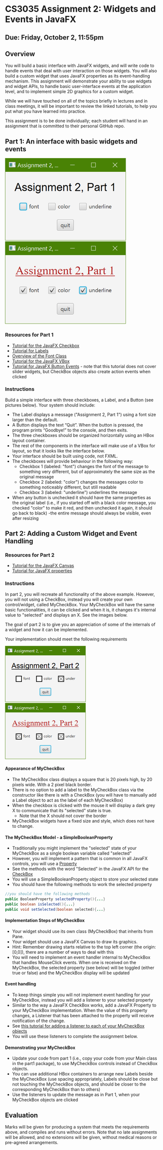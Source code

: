 # CS3035 Assignment 2: Widgets and Events in JavaFX

## Due: Friday, October 2, 11:55pm

## Overview

You will build a basic interface with JavaFX widgets, and will write code to handle events that deal with user interaction on those widgets. You will also build a custom widget that uses JavaFX properties as its event-handling mechanism. This assignment will demonstrate your ability to use widgets and widget APIs, to handle basic user-interface events at the application level, and to implement simple 2D graphics for a custom widget.

While we will have touched on all of the topics briefly in lectures and in class meetings, it will be important to review the linked tutorials, to help you put what you have learned into practice.

This assignment is to be done individually; each student will hand in an assignment that is committed to their personal GitHub repo.

## Part 1: An interface with basic widgets and events

![The interface with unchecked boxes](part1-unchecked.png)
![The interface with checked boxes](part1-checked.png)

### Resources for Part 1

- [Tutorial for the JavaFX Checkbox](https://docs.oracle.com/javafx/2/ui_controls/checkbox.htm)
- [Tutorial for Labels](https://docs.oracle.com/javafx/2/ui_controls/label.htm)
- [Overview of the Font Class](https://www.geeksforgeeks.org/javafx-font-class/)
- [Tutorial for the JavaFX VBox](https://www.tutorialspoint.com/javafx/layout_panes_vbox.htm)
- [Tutorial for JavaFX Button Events](https://docs.oracle.com/javafx/2/events/jfxpub-events.htm) - note that this tutorial does not cover slider widgets, but CheckBox objects also create action events when clicked

### Instructions

Build a simple interface with three checkboxes, a Label, and a Button (see pictures below). Your system should include:

- The Label displays a message ("Assignment 2, Part 1") using a font size larger than the default.
- A Button displays the text “Quit”. When the button is pressed, the program prints “Goodbye!” to the console, and then exits.
- The three checkboxes should be organized horizontally using an HBox layout container.
- The rest of the components in the interface will make use of a VBox for layout, so that it looks like the interface below.
- Your interface should be built using code, not FXML.
- The checkboxes will provide behaviour in the following way:
  - Checkbox 1 (labeled: "font") changes the font of the message to something very different, but of approximately the same size as the original message
  - Checkbox 2 (labeled: "color") changes the messages color to something noticeably different, but still readable
  - Checkbox 3 (labeled: "underline") underlines the message
- When any button is unchecked it should have the same properties as the original label (i.e., if you started off with a black color message, you checked "color" to make it red, and then unchecked it again, it should go back to black)
-the entire message should always be visible, even after resizing

## Part 2: Adding a Custom Widget and Event Handling

### Resources for Part 2

- [Tutorial for the JavaFX Canvas](https://docs.oracle.com/javafx/2/canvas/jfxpub-canvas.htm)
- [Tutorial for JavaFX properties](https://docs.oracle.com/javase/8/javafx/properties-binding-tutorial/binding.htm)

### Instructions

In part 2, you will recreate all functionality of the above example. However, you will not using a CheckBox, instead you will create your own control/widget, called MyCheckBox. Your MyCheckBox will have the same basic functionalities, it can be clicked and when it is, it changes it's internal value to "selected" and displays an X. See the images below.

The goal of part 2 is to give you an appreciation of some of the internals of a widget and how it can be implemented.

Your implementation should meet the following requirements

![The interface with unchecked boxes](part2-unchecked.png)
![The interface with checked boxes](part2-checked.png)

#### Appearance of MyCheckBox

- The MyCheckBox class displays a square that is 20 pixels high, by 20 pixels wide. With a 2 pixel black border.
- There is no option to add a label to the MyCheckBox class via the constructor like there is with a CheckBox (you will have to manually add a Label object to act as the label of each MyCheckBox)
- When the checkbox is clicked with the mouse it will display a dark grey X to communicate that its "selected" state is true.
  - Note that the X should not cover the border
- MyCheckBox widgets have a fixed size and style, which does not have to change.

#### The MyCheckBox Model - a SimpleBooleanProperty

- Traditionally you might implement the "selected" state of your MyCheckBox as a single boolean variable called "selected"
- However, you will implement a pattern that is common in all JavaFX controls, you will use a [Property](https://docs.oracle.com/javase/8/javafx/properties-binding-tutorial/binding.htm)
- See the methods with the word "Selected" in the JavaFX API for the [CheckBox](https://docs.oracle.com/javafx/2/api/javafx/scene/control/CheckBox.html)
- You will use a SimpleBooleanProperty object to store your selected state
- You should have the following methods to work the selected property

```Java
//you should have the following methods
public BooleanProperty selectedProperty(){...}
public boolean isSelected(){...}
public void setSelected(boolean selected){...}
```

#### Implementation Steps of MyCheckBox

- Your widget should use its own class (MyCheckBox) that inherits from Pane.
- Your widget should use a JavaFX Canvas to draw its graphics.
- Hint: Remember drawing starts relative to the top left corner (the origin: [0,0]), there are a number of ways to deal with this
- You will need to implement an event handler internal to MyCheckBox that handles MouseClick events. When one is received on the MyCheckBox, the selected property (see below) will be toggled (either true or false) and the MyCheckBox display will be updated

#### Event handling

- To keep things simple you will not implement event handling for your MyCheckBox, instead you will add a listener to your selected property
- Similar to the way a JavaFX CheckBox works, add a JavaFX Property to your MyCheckBox implementation. When the value of this property changes, a Listener that has been attached to the property will receive notification of the change.
- See [this tutorial for adding a listener to each of your MyCheckBox objects](https://docs.oracle.com/javafx/2/ui_controls/checkbox.htm)
- You will use these listeners to complete the assignment below.

#### Demonstrating your MyCheckBox

- Update your code from part 1 (i.e., copy your code from your Main class in the part1 package), to use MyCheckBox controls instead of CheckBox objects. 
- You can use additional HBox containers to arrange new Labels beside the MyCheckBox (use spacing appropriately, Labels should be close but not touching the MyCheckBox objects, and should be closer to the corresponding MyCheckBox than to others)
- Use the listeners to update the message as in Part 1, when your MyCheckBox objects are clicked

## Evaluation

Marks will be given for producing a system that meets the requirements above, and compiles and runs without errors. Note that no late assignments will be allowed, and no extensions will be given, without medical reasons or pre-agreed arrangements.

